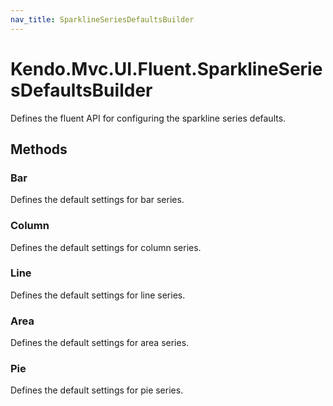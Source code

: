 ```yaml
---
nav_title: SparklineSeriesDefaultsBuilder
---
```


# Kendo.Mvc.UI.Fluent.SparklineSeriesDefaultsBuilder
Defines the fluent API for configuring the sparkline series defaults.




## Methods


### Bar
Defines the default settings for bar series.





### Column
Defines the default settings for column series.





### Line
Defines the default settings for line series.





### Area
Defines the default settings for area series.





### Pie
Defines the default settings for pie series.






